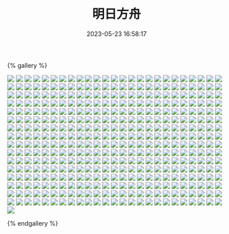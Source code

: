 ﻿---
title: 明日方舟
date: 2023-05-23 16:58:17
comments: false
---

{% gallery %}

![](https://fastly.jsdelivr.net/gh/1405720461/Arknights-img@main/Arknights1/1.webp)
![](https://fastly.jsdelivr.net/gh/1405720461/Arknights-img@main/Arknights1/2.webp)
![](https://fastly.jsdelivr.net/gh/1405720461/Arknights-img@main/Arknights1/3.webp)
![](https://fastly.jsdelivr.net/gh/1405720461/Arknights-img@main/Arknights1/4.webp)
![](https://fastly.jsdelivr.net/gh/1405720461/Arknights-img@main/Arknights1/5.webp)
![](https://fastly.jsdelivr.net/gh/1405720461/Arknights-img@main/Arknights1/6.webp)
![](https://fastly.jsdelivr.net/gh/1405720461/Arknights-img@main/Arknights1/7.webp)
![](https://fastly.jsdelivr.net/gh/1405720461/Arknights-img@main/Arknights1/8.webp)
![](https://fastly.jsdelivr.net/gh/1405720461/Arknights-img@main/Arknights1/9.webp)
![](https://fastly.jsdelivr.net/gh/1405720461/Arknights-img@main/Arknights1/10.webp)
![](https://fastly.jsdelivr.net/gh/1405720461/Arknights-img@main/Arknights1/11.webp)
![](https://fastly.jsdelivr.net/gh/1405720461/Arknights-img@main/Arknights1/12.webp)
![](https://fastly.jsdelivr.net/gh/1405720461/Arknights-img@main/Arknights1/13.webp)
![](https://fastly.jsdelivr.net/gh/1405720461/Arknights-img@main/Arknights1/14.webp)
![](https://fastly.jsdelivr.net/gh/1405720461/Arknights-img@main/Arknights1/15.webp)
![](https://fastly.jsdelivr.net/gh/1405720461/Arknights-img@main/Arknights1/16.webp)
![](https://fastly.jsdelivr.net/gh/1405720461/Arknights-img@main/Arknights1/17.webp)
![](https://fastly.jsdelivr.net/gh/1405720461/Arknights-img@main/Arknights1/18.webp)
![](https://fastly.jsdelivr.net/gh/1405720461/Arknights-img@main/Arknights1/19.webp)
![](https://fastly.jsdelivr.net/gh/1405720461/Arknights-img@main/Arknights1/20.webp)
![](https://fastly.jsdelivr.net/gh/1405720461/Arknights-img@main/Arknights1/21.webp)
![](https://fastly.jsdelivr.net/gh/1405720461/Arknights-img@main/Arknights1/22.webp)
![](https://fastly.jsdelivr.net/gh/1405720461/Arknights-img@main/Arknights1/23.webp)
![](https://fastly.jsdelivr.net/gh/1405720461/Arknights-img@main/Arknights1/24.webp)
![](https://fastly.jsdelivr.net/gh/1405720461/Arknights-img@main/Arknights1/25.webp)
![](https://fastly.jsdelivr.net/gh/1405720461/Arknights-img@main/Arknights1/26.webp)
![](https://fastly.jsdelivr.net/gh/1405720461/Arknights-img@main/Arknights1/27.webp)
![](https://fastly.jsdelivr.net/gh/1405720461/Arknights-img@main/Arknights1/28.webp)
![](https://fastly.jsdelivr.net/gh/1405720461/Arknights-img@main/Arknights1/29.webp)
![](https://fastly.jsdelivr.net/gh/1405720461/Arknights-img@main/Arknights1/30.webp)
![](https://fastly.jsdelivr.net/gh/1405720461/Arknights-img@main/Arknights1/31.webp)
![](https://fastly.jsdelivr.net/gh/1405720461/Arknights-img@main/Arknights1/32.webp)
![](https://fastly.jsdelivr.net/gh/1405720461/Arknights-img@main/Arknights1/33.webp)
![](https://fastly.jsdelivr.net/gh/1405720461/Arknights-img@main/Arknights1/34.webp)
![](https://fastly.jsdelivr.net/gh/1405720461/Arknights-img@main/Arknights1/35.webp)
![](https://fastly.jsdelivr.net/gh/1405720461/Arknights-img@main/Arknights1/36.webp)
![](https://fastly.jsdelivr.net/gh/1405720461/Arknights-img@main/Arknights1/37.webp)
![](https://fastly.jsdelivr.net/gh/1405720461/Arknights-img@main/Arknights1/38.webp)
![](https://fastly.jsdelivr.net/gh/1405720461/Arknights-img@main/Arknights1/39.webp)
![](https://fastly.jsdelivr.net/gh/1405720461/Arknights-img@main/Arknights1/40.webp)
![](https://fastly.jsdelivr.net/gh/1405720461/Arknights-img@main/Arknights1/41.webp)
![](https://fastly.jsdelivr.net/gh/1405720461/Arknights-img@main/Arknights1/42.webp)
![](https://fastly.jsdelivr.net/gh/1405720461/Arknights-img@main/Arknights1/43.webp)
![](https://fastly.jsdelivr.net/gh/1405720461/Arknights-img@main/Arknights1/44.webp)
![](https://fastly.jsdelivr.net/gh/1405720461/Arknights-img@main/Arknights1/45.webp)
![](https://fastly.jsdelivr.net/gh/1405720461/Arknights-img@main/Arknights1/46.webp)
![](https://fastly.jsdelivr.net/gh/1405720461/Arknights-img@main/Arknights1/47.webp)
![](https://fastly.jsdelivr.net/gh/1405720461/Arknights-img@main/Arknights1/48.webp)
![](https://fastly.jsdelivr.net/gh/1405720461/Arknights-img@main/Arknights1/49.webp)
![](https://fastly.jsdelivr.net/gh/1405720461/Arknights-img@main/Arknights1/50.webp)
![](https://fastly.jsdelivr.net/gh/1405720461/Arknights-img@main/Arknights1/51.webp)
![](https://fastly.jsdelivr.net/gh/1405720461/Arknights-img@main/Arknights1/52.webp)
![](https://fastly.jsdelivr.net/gh/1405720461/Arknights-img@main/Arknights1/53.webp)
![](https://fastly.jsdelivr.net/gh/1405720461/Arknights-img@main/Arknights1/54.webp)
![](https://fastly.jsdelivr.net/gh/1405720461/Arknights-img@main/Arknights1/55.webp)
![](https://fastly.jsdelivr.net/gh/1405720461/Arknights-img@main/Arknights1/56.webp)
![](https://fastly.jsdelivr.net/gh/1405720461/Arknights-img@main/Arknights1/57.webp)
![](https://fastly.jsdelivr.net/gh/1405720461/Arknights-img@main/Arknights1/58.webp)
![](https://fastly.jsdelivr.net/gh/1405720461/Arknights-img@main/Arknights1/59.webp)
![](https://fastly.jsdelivr.net/gh/1405720461/Arknights-img@main/Arknights1/60.webp)
![](https://fastly.jsdelivr.net/gh/1405720461/Arknights-img@main/Arknights1/61.webp)
![](https://fastly.jsdelivr.net/gh/1405720461/Arknights-img@main/Arknights1/62.webp)
![](https://fastly.jsdelivr.net/gh/1405720461/Arknights-img@main/Arknights1/63.webp)
![](https://fastly.jsdelivr.net/gh/1405720461/Arknights-img@main/Arknights1/64.webp)
![](https://fastly.jsdelivr.net/gh/1405720461/Arknights-img@main/Arknights1/65.webp)
![](https://fastly.jsdelivr.net/gh/1405720461/Arknights-img@main/Arknights1/66.webp)
![](https://fastly.jsdelivr.net/gh/1405720461/Arknights-img@main/Arknights1/67.webp)
![](https://fastly.jsdelivr.net/gh/1405720461/Arknights-img@main/Arknights1/68.webp)
![](https://fastly.jsdelivr.net/gh/1405720461/Arknights-img@main/Arknights1/69.webp)
![](https://fastly.jsdelivr.net/gh/1405720461/Arknights-img@main/Arknights1/70.webp)
![](https://fastly.jsdelivr.net/gh/1405720461/Arknights-img@main/Arknights1/71.webp)
![](https://fastly.jsdelivr.net/gh/1405720461/Arknights-img@main/Arknights1/72.webp)
![](https://fastly.jsdelivr.net/gh/1405720461/Arknights-img@main/Arknights1/73.webp)
![](https://fastly.jsdelivr.net/gh/1405720461/Arknights-img@main/Arknights1/74.webp)
![](https://fastly.jsdelivr.net/gh/1405720461/Arknights-img@main/Arknights1/75.webp)
![](https://fastly.jsdelivr.net/gh/1405720461/Arknights-img@main/Arknights1/76.webp)
![](https://fastly.jsdelivr.net/gh/1405720461/Arknights-img@main/Arknights1/77.webp)
![](https://fastly.jsdelivr.net/gh/1405720461/Arknights-img@main/Arknights1/78.webp)
![](https://fastly.jsdelivr.net/gh/1405720461/Arknights-img@main/Arknights1/79.webp)
![](https://fastly.jsdelivr.net/gh/1405720461/Arknights-img@main/Arknights1/80.webp)
![](https://fastly.jsdelivr.net/gh/1405720461/Arknights-img@main/Arknights1/81.webp)
![](https://fastly.jsdelivr.net/gh/1405720461/Arknights-img@main/Arknights1/82.webp)
![](https://fastly.jsdelivr.net/gh/1405720461/Arknights-img@main/Arknights1/83.webp)
![](https://fastly.jsdelivr.net/gh/1405720461/Arknights-img@main/Arknights1/84.webp)
![](https://fastly.jsdelivr.net/gh/1405720461/Arknights-img@main/Arknights1/85.webp)
![](https://fastly.jsdelivr.net/gh/1405720461/Arknights-img@main/Arknights1/86.webp)
![](https://fastly.jsdelivr.net/gh/1405720461/Arknights-img@main/Arknights1/87.webp)
![](https://fastly.jsdelivr.net/gh/1405720461/Arknights-img@main/Arknights1/88.webp)
![](https://fastly.jsdelivr.net/gh/1405720461/Arknights-img@main/Arknights1/89.webp)
![](https://fastly.jsdelivr.net/gh/1405720461/Arknights-img@main/Arknights1/90.webp)
![](https://fastly.jsdelivr.net/gh/1405720461/Arknights-img@main/Arknights1/91.webp)
![](https://fastly.jsdelivr.net/gh/1405720461/Arknights-img@main/Arknights1/92.webp)
![](https://fastly.jsdelivr.net/gh/1405720461/Arknights-img@main/Arknights1/93.webp)
![](https://fastly.jsdelivr.net/gh/1405720461/Arknights-img@main/Arknights1/94.webp)
![](https://fastly.jsdelivr.net/gh/1405720461/Arknights-img@main/Arknights1/95.webp)
![](https://fastly.jsdelivr.net/gh/1405720461/Arknights-img@main/Arknights1/96.webp)
![](https://fastly.jsdelivr.net/gh/1405720461/Arknights-img@main/Arknights1/97.webp)
![](https://fastly.jsdelivr.net/gh/1405720461/Arknights-img@main/Arknights1/98.webp)
![](https://fastly.jsdelivr.net/gh/1405720461/Arknights-img@main/Arknights1/99.webp)
![](https://fastly.jsdelivr.net/gh/1405720461/Arknights-img@main/Arknights1/100.webp)
![](https://fastly.jsdelivr.net/gh/1405720461/Arknights-img@main/Arknights1/101.webp)
![](https://fastly.jsdelivr.net/gh/1405720461/Arknights-img@main/Arknights1/102.webp)
![](https://fastly.jsdelivr.net/gh/1405720461/Arknights-img@main/Arknights1/103.webp)
![](https://fastly.jsdelivr.net/gh/1405720461/Arknights-img@main/Arknights1/104.webp)
![](https://fastly.jsdelivr.net/gh/1405720461/Arknights-img@main/Arknights1/105.webp)
![](https://fastly.jsdelivr.net/gh/1405720461/Arknights-img@main/Arknights1/106.webp)
![](https://fastly.jsdelivr.net/gh/1405720461/Arknights-img@main/Arknights1/107.webp)
![](https://fastly.jsdelivr.net/gh/1405720461/Arknights-img@main/Arknights1/108.webp)
![](https://fastly.jsdelivr.net/gh/1405720461/Arknights-img@main/Arknights1/109.webp)
![](https://fastly.jsdelivr.net/gh/1405720461/Arknights-img@main/Arknights1/110.webp)
![](https://fastly.jsdelivr.net/gh/1405720461/Arknights-img@main/Arknights1/111.webp)
![](https://fastly.jsdelivr.net/gh/1405720461/Arknights-img@main/Arknights1/112.webp)
![](https://fastly.jsdelivr.net/gh/1405720461/Arknights-img@main/Arknights1/113.webp)
![](https://fastly.jsdelivr.net/gh/1405720461/Arknights-img@main/Arknights1/114.webp)
![](https://fastly.jsdelivr.net/gh/1405720461/Arknights-img@main/Arknights1/115.webp)
![](https://fastly.jsdelivr.net/gh/1405720461/Arknights-img@main/Arknights1/116.webp)
![](https://fastly.jsdelivr.net/gh/1405720461/Arknights-img@main/Arknights1/117.webp)
![](https://fastly.jsdelivr.net/gh/1405720461/Arknights-img@main/Arknights1/118.webp)
![](https://fastly.jsdelivr.net/gh/1405720461/Arknights-img@main/Arknights1/119.webp)
![](https://fastly.jsdelivr.net/gh/1405720461/Arknights-img@main/Arknights1/120.webp)
![](https://fastly.jsdelivr.net/gh/1405720461/Arknights-img@main/Arknights1/121.webp)
![](https://fastly.jsdelivr.net/gh/1405720461/Arknights-img@main/Arknights1/122.webp)
![](https://fastly.jsdelivr.net/gh/1405720461/Arknights-img@main/Arknights1/123.webp)
![](https://fastly.jsdelivr.net/gh/1405720461/Arknights-img@main/Arknights1/124.webp)
![](https://fastly.jsdelivr.net/gh/1405720461/Arknights-img@main/Arknights1/125.webp)
![](https://fastly.jsdelivr.net/gh/1405720461/Arknights-img@main/Arknights1/126.webp)
![](https://fastly.jsdelivr.net/gh/1405720461/Arknights-img@main/Arknights1/127.webp)
![](https://fastly.jsdelivr.net/gh/1405720461/Arknights-img@main/Arknights1/128.webp)
![](https://fastly.jsdelivr.net/gh/1405720461/Arknights-img@main/Arknights1/129.webp)
![](https://fastly.jsdelivr.net/gh/1405720461/Arknights-img@main/Arknights1/130.webp)
![](https://fastly.jsdelivr.net/gh/1405720461/Arknights-img@main/Arknights1/131.webp)
![](https://fastly.jsdelivr.net/gh/1405720461/Arknights-img@main/Arknights1/132.webp)
![](https://fastly.jsdelivr.net/gh/1405720461/Arknights-img@main/Arknights1/133.webp)
![](https://fastly.jsdelivr.net/gh/1405720461/Arknights-img@main/Arknights1/134.webp)
![](https://fastly.jsdelivr.net/gh/1405720461/Arknights-img@main/Arknights1/135.webp)
![](https://fastly.jsdelivr.net/gh/1405720461/Arknights-img@main/Arknights1/136.webp)
![](https://fastly.jsdelivr.net/gh/1405720461/Arknights-img@main/Arknights1/137.webp)
![](https://fastly.jsdelivr.net/gh/1405720461/Arknights-img@main/Arknights1/138.webp)
![](https://fastly.jsdelivr.net/gh/1405720461/Arknights-img@main/Arknights1/139.webp)
![](https://fastly.jsdelivr.net/gh/1405720461/Arknights-img@main/Arknights1/140.webp)
![](https://fastly.jsdelivr.net/gh/1405720461/Arknights-img@main/Arknights1/141.webp)
![](https://fastly.jsdelivr.net/gh/1405720461/Arknights-img@main/Arknights1/142.webp)
![](https://fastly.jsdelivr.net/gh/1405720461/Arknights-img@main/Arknights1/143.webp)
![](https://fastly.jsdelivr.net/gh/1405720461/Arknights-img@main/Arknights1/144.webp)
![](https://fastly.jsdelivr.net/gh/1405720461/Arknights-img@main/Arknights1/145.webp)
![](https://fastly.jsdelivr.net/gh/1405720461/Arknights-img@main/Arknights1/146.webp)
![](https://fastly.jsdelivr.net/gh/1405720461/Arknights-img@main/Arknights1/147.webp)
![](https://fastly.jsdelivr.net/gh/1405720461/Arknights-img@main/Arknights1/148.webp)
![](https://fastly.jsdelivr.net/gh/1405720461/Arknights-img@main/Arknights1/149.webp)
![](https://fastly.jsdelivr.net/gh/1405720461/Arknights-img@main/Arknights1/150.webp)
![](https://fastly.jsdelivr.net/gh/1405720461/Arknights-img@main/Arknights1/151.webp)
![](https://fastly.jsdelivr.net/gh/1405720461/Arknights-img@main/Arknights1/152.webp)
![](https://fastly.jsdelivr.net/gh/1405720461/Arknights-img@main/Arknights1/153.webp)
![](https://fastly.jsdelivr.net/gh/1405720461/Arknights-img@main/Arknights1/154.webp)
![](https://fastly.jsdelivr.net/gh/1405720461/Arknights-img@main/Arknights1/155.webp)
![](https://fastly.jsdelivr.net/gh/1405720461/Arknights-img@main/Arknights1/156.webp)
![](https://fastly.jsdelivr.net/gh/1405720461/Arknights-img@main/Arknights1/157.webp)
![](https://fastly.jsdelivr.net/gh/1405720461/Arknights-img@main/Arknights1/158.webp)
![](https://fastly.jsdelivr.net/gh/1405720461/Arknights-img@main/Arknights1/159.webp)
![](https://fastly.jsdelivr.net/gh/1405720461/Arknights-img@main/Arknights1/160.webp)
![](https://fastly.jsdelivr.net/gh/1405720461/Arknights-img@main/Arknights1/161.webp)
![](https://fastly.jsdelivr.net/gh/1405720461/Arknights-img@main/Arknights1/162.webp)
![](https://fastly.jsdelivr.net/gh/1405720461/Arknights-img@main/Arknights1/163.webp)
![](https://fastly.jsdelivr.net/gh/1405720461/Arknights-img@main/Arknights1/164.webp)
![](https://fastly.jsdelivr.net/gh/1405720461/Arknights-img@main/Arknights1/165.webp)
![](https://fastly.jsdelivr.net/gh/1405720461/Arknights-img@main/Arknights1/166.webp)
![](https://fastly.jsdelivr.net/gh/1405720461/Arknights-img@main/Arknights1/167.webp)
![](https://fastly.jsdelivr.net/gh/1405720461/Arknights-img@main/Arknights1/168.webp)
![](https://fastly.jsdelivr.net/gh/1405720461/Arknights-img@main/Arknights1/169.webp)
![](https://fastly.jsdelivr.net/gh/1405720461/Arknights-img@main/Arknights1/170.webp)
![](https://fastly.jsdelivr.net/gh/1405720461/Arknights-img@main/Arknights1/171.webp)
![](https://fastly.jsdelivr.net/gh/1405720461/Arknights-img@main/Arknights1/172.webp)
![](https://fastly.jsdelivr.net/gh/1405720461/Arknights-img@main/Arknights1/173.webp)
![](https://fastly.jsdelivr.net/gh/1405720461/Arknights-img@main/Arknights1/174.webp)
![](https://fastly.jsdelivr.net/gh/1405720461/Arknights-img@main/Arknights1/175.webp)
![](https://fastly.jsdelivr.net/gh/1405720461/Arknights-img@main/Arknights1/176.webp)
![](https://fastly.jsdelivr.net/gh/1405720461/Arknights-img@main/Arknights1/177.webp)
![](https://fastly.jsdelivr.net/gh/1405720461/Arknights-img@main/Arknights1/178.webp)
![](https://fastly.jsdelivr.net/gh/1405720461/Arknights-img@main/Arknights1/179.webp)
![](https://fastly.jsdelivr.net/gh/1405720461/Arknights-img@main/Arknights1/180.webp)
![](https://fastly.jsdelivr.net/gh/1405720461/Arknights-img@main/Arknights1/181.webp)
![](https://fastly.jsdelivr.net/gh/1405720461/Arknights-img@main/Arknights1/182.webp)
![](https://fastly.jsdelivr.net/gh/1405720461/Arknights-img@main/Arknights1/183.webp)
![](https://fastly.jsdelivr.net/gh/1405720461/Arknights-img@main/Arknights1/184.webp)
![](https://fastly.jsdelivr.net/gh/1405720461/Arknights-img@main/Arknights1/185.webp)
![](https://fastly.jsdelivr.net/gh/1405720461/Arknights-img@main/Arknights1/186.webp)
![](https://fastly.jsdelivr.net/gh/1405720461/Arknights-img@main/Arknights1/187.webp)
![](https://fastly.jsdelivr.net/gh/1405720461/Arknights-img@main/Arknights1/188.webp)
![](https://fastly.jsdelivr.net/gh/1405720461/Arknights-img@main/Arknights1/189.webp)
![](https://fastly.jsdelivr.net/gh/1405720461/Arknights-img@main/Arknights1/190.webp)
![](https://fastly.jsdelivr.net/gh/1405720461/Arknights-img@main/Arknights1/191.webp)
![](https://fastly.jsdelivr.net/gh/1405720461/Arknights-img@main/Arknights1/192.webp)
![](https://fastly.jsdelivr.net/gh/1405720461/Arknights-img@main/Arknights1/193.webp)
![](https://fastly.jsdelivr.net/gh/1405720461/Arknights-img@main/Arknights1/194.webp)
![](https://fastly.jsdelivr.net/gh/1405720461/Arknights-img@main/Arknights1/195.webp)
![](https://fastly.jsdelivr.net/gh/1405720461/Arknights-img@main/Arknights1/196.webp)
![](https://fastly.jsdelivr.net/gh/1405720461/Arknights-img@main/Arknights1/197.webp)
![](https://fastly.jsdelivr.net/gh/1405720461/Arknights-img@main/Arknights1/198.webp)
![](https://fastly.jsdelivr.net/gh/1405720461/Arknights-img@main/Arknights1/199.webp)
![](https://fastly.jsdelivr.net/gh/1405720461/Arknights-img@main/Arknights1/200.webp)
![](https://fastly.jsdelivr.net/gh/1405720461/Arknights-img@main/Arknights1/201.webp)
![](https://fastly.jsdelivr.net/gh/1405720461/Arknights-img@main/Arknights1/202.webp)
![](https://fastly.jsdelivr.net/gh/1405720461/Arknights-img@main/Arknights1/203.webp)
![](https://fastly.jsdelivr.net/gh/1405720461/Arknights-img@main/Arknights1/204.webp)
![](https://fastly.jsdelivr.net/gh/1405720461/Arknights-img@main/Arknights1/205.webp)
![](https://fastly.jsdelivr.net/gh/1405720461/Arknights-img@main/Arknights1/206.webp)
![](https://fastly.jsdelivr.net/gh/1405720461/Arknights-img@main/Arknights1/207.webp)
![](https://fastly.jsdelivr.net/gh/1405720461/Arknights-img@main/Arknights1/208.webp)
![](https://fastly.jsdelivr.net/gh/1405720461/Arknights-img@main/Arknights1/209.webp)
![](https://fastly.jsdelivr.net/gh/1405720461/Arknights-img@main/Arknights1/210.webp)
![](https://fastly.jsdelivr.net/gh/1405720461/Arknights-img@main/Arknights1/211.webp)
![](https://fastly.jsdelivr.net/gh/1405720461/Arknights-img@main/Arknights1/212.webp)
![](https://fastly.jsdelivr.net/gh/1405720461/Arknights-img@main/Arknights1/213.webp)
![](https://fastly.jsdelivr.net/gh/1405720461/Arknights-img@main/Arknights1/214.webp)
![](https://fastly.jsdelivr.net/gh/1405720461/Arknights-img@main/Arknights1/215.webp)
![](https://fastly.jsdelivr.net/gh/1405720461/Arknights-img@main/Arknights1/216.webp)
![](https://fastly.jsdelivr.net/gh/1405720461/Arknights-img@main/Arknights1/217.webp)
![](https://fastly.jsdelivr.net/gh/1405720461/Arknights-img@main/Arknights1/218.webp)
![](https://fastly.jsdelivr.net/gh/1405720461/Arknights-img@main/Arknights1/219.webp)
![](https://fastly.jsdelivr.net/gh/1405720461/Arknights-img@main/Arknights1/220.webp)
![](https://fastly.jsdelivr.net/gh/1405720461/Arknights-img@main/Arknights1/221.webp)
![](https://fastly.jsdelivr.net/gh/1405720461/Arknights-img@main/Arknights1/222.webp)
![](https://fastly.jsdelivr.net/gh/1405720461/Arknights-img@main/Arknights1/223.webp)
![](https://fastly.jsdelivr.net/gh/1405720461/Arknights-img@main/Arknights1/224.webp)
![](https://fastly.jsdelivr.net/gh/1405720461/Arknights-img@main/Arknights1/225.webp)
![](https://fastly.jsdelivr.net/gh/1405720461/Arknights-img@main/Arknights1/226.webp)
![](https://fastly.jsdelivr.net/gh/1405720461/Arknights-img@main/Arknights1/227.webp)
![](https://fastly.jsdelivr.net/gh/1405720461/Arknights-img@main/Arknights1/228.webp)
![](https://fastly.jsdelivr.net/gh/1405720461/Arknights-img@main/Arknights1/229.webp)
![](https://fastly.jsdelivr.net/gh/1405720461/Arknights-img@main/Arknights1/230.webp)
![](https://fastly.jsdelivr.net/gh/1405720461/Arknights-img@main/Arknights1/231.webp)
![](https://fastly.jsdelivr.net/gh/1405720461/Arknights-img@main/Arknights1/232.webp)
![](https://fastly.jsdelivr.net/gh/1405720461/Arknights-img@main/Arknights1/233.webp)
![](https://fastly.jsdelivr.net/gh/1405720461/Arknights-img@main/Arknights1/234.webp)
![](https://fastly.jsdelivr.net/gh/1405720461/Arknights-img@main/Arknights1/235.webp)
![](https://fastly.jsdelivr.net/gh/1405720461/Arknights-img@main/Arknights1/236.webp)
![](https://fastly.jsdelivr.net/gh/1405720461/Arknights-img@main/Arknights1/237.webp)
![](https://fastly.jsdelivr.net/gh/1405720461/Arknights-img@main/Arknights1/238.webp)
![](https://fastly.jsdelivr.net/gh/1405720461/Arknights-img@main/Arknights1/239.webp)
![](https://fastly.jsdelivr.net/gh/1405720461/Arknights-img@main/Arknights1/240.webp)
![](https://fastly.jsdelivr.net/gh/1405720461/Arknights-img@main/Arknights1/241.webp)
![](https://fastly.jsdelivr.net/gh/1405720461/Arknights-img@main/Arknights1/242.webp)
![](https://fastly.jsdelivr.net/gh/1405720461/Arknights-img@main/Arknights1/243.webp)
![](https://fastly.jsdelivr.net/gh/1405720461/Arknights-img@main/Arknights1/244.webp)
![](https://fastly.jsdelivr.net/gh/1405720461/Arknights-img@main/Arknights1/245.webp)
![](https://fastly.jsdelivr.net/gh/1405720461/Arknights-img@main/Arknights1/246.webp)
![](https://fastly.jsdelivr.net/gh/1405720461/Arknights-img@main/Arknights1/247.webp)
![](https://fastly.jsdelivr.net/gh/1405720461/Arknights-img@main/Arknights1/248.webp)
![](https://fastly.jsdelivr.net/gh/1405720461/Arknights-img@main/Arknights1/249.webp)
![](https://fastly.jsdelivr.net/gh/1405720461/Arknights-img@main/Arknights1/250.webp)
![](https://fastly.jsdelivr.net/gh/1405720461/Arknights-img@main/Arknights1/251.webp)
![](https://fastly.jsdelivr.net/gh/1405720461/Arknights-img@main/Arknights1/252.webp)
![](https://fastly.jsdelivr.net/gh/1405720461/Arknights-img@main/Arknights1/253.webp)
![](https://fastly.jsdelivr.net/gh/1405720461/Arknights-img@main/Arknights1/254.webp)
![](https://fastly.jsdelivr.net/gh/1405720461/Arknights-img@main/Arknights1/255.webp)
![](https://fastly.jsdelivr.net/gh/1405720461/Arknights-img@main/Arknights1/256.webp)
![](https://fastly.jsdelivr.net/gh/1405720461/Arknights-img@main/Arknights1/257.webp)
![](https://fastly.jsdelivr.net/gh/1405720461/Arknights-img@main/Arknights1/258.webp)
![](https://fastly.jsdelivr.net/gh/1405720461/Arknights-img@main/Arknights1/259.webp)
![](https://fastly.jsdelivr.net/gh/1405720461/Arknights-img@main/Arknights1/260.webp)
![](https://fastly.jsdelivr.net/gh/1405720461/Arknights-img@main/Arknights1/261.webp)
![](https://fastly.jsdelivr.net/gh/1405720461/Arknights-img@main/Arknights1/262.webp)
![](https://fastly.jsdelivr.net/gh/1405720461/Arknights-img@main/Arknights1/263.webp)
![](https://fastly.jsdelivr.net/gh/1405720461/Arknights-img@main/Arknights1/264.webp)
![](https://fastly.jsdelivr.net/gh/1405720461/Arknights-img@main/Arknights1/265.webp)
![](https://fastly.jsdelivr.net/gh/1405720461/Arknights-img@main/Arknights1/266.webp)
![](https://fastly.jsdelivr.net/gh/1405720461/Arknights-img@main/Arknights1/267.webp)
![](https://fastly.jsdelivr.net/gh/1405720461/Arknights-img@main/Arknights1/268.webp)
![](https://fastly.jsdelivr.net/gh/1405720461/Arknights-img@main/Arknights1/269.webp)
![](https://fastly.jsdelivr.net/gh/1405720461/Arknights-img@main/Arknights1/270.webp)
![](https://fastly.jsdelivr.net/gh/1405720461/Arknights-img@main/Arknights1/271.webp)
![](https://fastly.jsdelivr.net/gh/1405720461/Arknights-img@main/Arknights1/272.webp)
![](https://fastly.jsdelivr.net/gh/1405720461/Arknights-img@main/Arknights1/273.webp)
![](https://fastly.jsdelivr.net/gh/1405720461/Arknights-img@main/Arknights1/274.webp)
![](https://fastly.jsdelivr.net/gh/1405720461/Arknights-img@main/Arknights1/275.webp)
![](https://fastly.jsdelivr.net/gh/1405720461/Arknights-img@main/Arknights1/276.webp)
![](https://fastly.jsdelivr.net/gh/1405720461/Arknights-img@main/Arknights1/277.webp)
![](https://fastly.jsdelivr.net/gh/1405720461/Arknights-img@main/Arknights1/278.webp)
![](https://fastly.jsdelivr.net/gh/1405720461/Arknights-img@main/Arknights1/279.webp)
![](https://fastly.jsdelivr.net/gh/1405720461/Arknights-img@main/Arknights1/280.webp)
![](https://fastly.jsdelivr.net/gh/1405720461/Arknights-img@main/Arknights1/281.webp)
![](https://fastly.jsdelivr.net/gh/1405720461/Arknights-img@main/Arknights1/282.webp)
![](https://fastly.jsdelivr.net/gh/1405720461/Arknights-img@main/Arknights1/283.webp)
![](https://fastly.jsdelivr.net/gh/1405720461/Arknights-img@main/Arknights1/284.webp)
![](https://fastly.jsdelivr.net/gh/1405720461/Arknights-img@main/Arknights1/285.webp)
![](https://fastly.jsdelivr.net/gh/1405720461/Arknights-img@main/Arknights1/286.webp)
![](https://fastly.jsdelivr.net/gh/1405720461/Arknights-img@main/Arknights1/287.webp)
![](https://fastly.jsdelivr.net/gh/1405720461/Arknights-img@main/Arknights1/288.webp)
![](https://fastly.jsdelivr.net/gh/1405720461/Arknights-img@main/Arknights1/289.webp)
![](https://fastly.jsdelivr.net/gh/1405720461/Arknights-img@main/Arknights1/290.webp)
![](https://fastly.jsdelivr.net/gh/1405720461/Arknights-img@main/Arknights1/291.webp)
![](https://fastly.jsdelivr.net/gh/1405720461/Arknights-img@main/Arknights1/292.webp)
![](https://fastly.jsdelivr.net/gh/1405720461/Arknights-img@main/Arknights1/293.webp)
![](https://fastly.jsdelivr.net/gh/1405720461/Arknights-img@main/Arknights1/294.webp)
![](https://fastly.jsdelivr.net/gh/1405720461/Arknights-img@main/Arknights1/295.webp)
![](https://fastly.jsdelivr.net/gh/1405720461/Arknights-img@main/Arknights1/296.webp)
![](https://fastly.jsdelivr.net/gh/1405720461/Arknights-img@main/Arknights1/297.webp)
![](https://fastly.jsdelivr.net/gh/1405720461/Arknights-img@main/Arknights1/298.webp)
![](https://fastly.jsdelivr.net/gh/1405720461/Arknights-img@main/Arknights1/299.webp)
![](https://fastly.jsdelivr.net/gh/1405720461/Arknights-img@main/Arknights1/300.webp)
![](https://fastly.jsdelivr.net/gh/1405720461/Arknights-img@main/Arknights1/301.webp)
![](https://fastly.jsdelivr.net/gh/1405720461/Arknights-img@main/Arknights1/302.webp)
![](https://fastly.jsdelivr.net/gh/1405720461/Arknights-img@main/Arknights1/303.webp)
![](https://fastly.jsdelivr.net/gh/1405720461/Arknights-img@main/Arknights1/304.webp)
![](https://fastly.jsdelivr.net/gh/1405720461/Arknights-img@main/Arknights1/305.webp)
![](https://fastly.jsdelivr.net/gh/1405720461/Arknights-img@main/Arknights1/306.webp)
![](https://fastly.jsdelivr.net/gh/1405720461/Arknights-img@main/Arknights1/307.webp)
![](https://fastly.jsdelivr.net/gh/1405720461/Arknights-img@main/Arknights1/308.webp)
![](https://fastly.jsdelivr.net/gh/1405720461/Arknights-img@main/Arknights1/309.webp)
![](https://fastly.jsdelivr.net/gh/1405720461/Arknights-img@main/Arknights1/310.webp)
![](https://fastly.jsdelivr.net/gh/1405720461/Arknights-img@main/Arknights1/311.webp)
![](https://fastly.jsdelivr.net/gh/1405720461/Arknights-img@main/Arknights1/312.webp)
![](https://fastly.jsdelivr.net/gh/1405720461/Arknights-img@main/Arknights1/313.webp)
![](https://fastly.jsdelivr.net/gh/1405720461/Arknights-img@main/Arknights1/314.webp)
![](https://fastly.jsdelivr.net/gh/1405720461/Arknights-img@main/Arknights1/315.webp)
![](https://fastly.jsdelivr.net/gh/1405720461/Arknights-img@main/Arknights1/316.webp)
![](https://fastly.jsdelivr.net/gh/1405720461/Arknights-img@main/Arknights1/317.webp)
![](https://fastly.jsdelivr.net/gh/1405720461/Arknights-img@main/Arknights1/318.webp)
![](https://fastly.jsdelivr.net/gh/1405720461/Arknights-img@main/Arknights1/319.webp)
![](https://fastly.jsdelivr.net/gh/1405720461/Arknights-img@main/Arknights1/320.webp)
![](https://fastly.jsdelivr.net/gh/1405720461/Arknights-img@main/Arknights1/321.webp)
![](https://fastly.jsdelivr.net/gh/1405720461/Arknights-img@main/Arknights1/322.webp)
![](https://fastly.jsdelivr.net/gh/1405720461/Arknights-img@main/Arknights1/323.webp)
![](https://fastly.jsdelivr.net/gh/1405720461/Arknights-img@main/Arknights1/324.webp)
![](https://fastly.jsdelivr.net/gh/1405720461/Arknights-img@main/Arknights1/325.webp)
![](https://fastly.jsdelivr.net/gh/1405720461/Arknights-img@main/Arknights1/326.webp)
![](https://fastly.jsdelivr.net/gh/1405720461/Arknights-img@main/Arknights1/327.webp)
![](https://fastly.jsdelivr.net/gh/1405720461/Arknights-img@main/Arknights1/328.webp)
![](https://fastly.jsdelivr.net/gh/1405720461/Arknights-img@main/Arknights1/329.webp)
![](https://fastly.jsdelivr.net/gh/1405720461/Arknights-img@main/Arknights1/330.webp)
![](https://fastly.jsdelivr.net/gh/1405720461/Arknights-img@main/Arknights1/331.webp)
![](https://fastly.jsdelivr.net/gh/1405720461/Arknights-img@main/Arknights1/332.webp)
![](https://fastly.jsdelivr.net/gh/1405720461/Arknights-img@main/Arknights1/333.webp)
![](https://fastly.jsdelivr.net/gh/1405720461/Arknights-img@main/Arknights1/334.webp)
![](https://fastly.jsdelivr.net/gh/1405720461/Arknights-img@main/Arknights1/335.webp)
![](https://fastly.jsdelivr.net/gh/1405720461/Arknights-img@main/Arknights1/336.webp)
![](https://fastly.jsdelivr.net/gh/1405720461/Arknights-img@main/Arknights1/337.webp)
![](https://fastly.jsdelivr.net/gh/1405720461/Arknights-img@main/Arknights1/338.webp)
![](https://fastly.jsdelivr.net/gh/1405720461/Arknights-img@main/Arknights1/339.webp)
![](https://fastly.jsdelivr.net/gh/1405720461/Arknights-img@main/Arknights1/340.webp)
![](https://fastly.jsdelivr.net/gh/1405720461/Arknights-img@main/Arknights1/341.webp)
![](https://fastly.jsdelivr.net/gh/1405720461/Arknights-img@main/Arknights1/342.webp)
![](https://fastly.jsdelivr.net/gh/1405720461/Arknights-img@main/Arknights1/343.webp)
![](https://fastly.jsdelivr.net/gh/1405720461/Arknights-img@main/Arknights1/344.webp)
![](https://fastly.jsdelivr.net/gh/1405720461/Arknights-img@main/Arknights1/345.webp)
![](https://fastly.jsdelivr.net/gh/1405720461/Arknights-img@main/Arknights1/346.webp)
![](https://fastly.jsdelivr.net/gh/1405720461/Arknights-img@main/Arknights1/347.webp)
![](https://fastly.jsdelivr.net/gh/1405720461/Arknights-img@main/Arknights1/348.webp)
![](https://fastly.jsdelivr.net/gh/1405720461/Arknights-img@main/Arknights1/349.webp)
![](https://fastly.jsdelivr.net/gh/1405720461/Arknights-img@main/Arknights1/350.webp)
![](https://fastly.jsdelivr.net/gh/1405720461/Arknights-img@main/Arknights1/351.webp)
![](https://fastly.jsdelivr.net/gh/1405720461/Arknights-img@main/Arknights1/352.webp)
![](https://fastly.jsdelivr.net/gh/1405720461/Arknights-img@main/Arknights1/353.webp)
![](https://fastly.jsdelivr.net/gh/1405720461/Arknights-img@main/Arknights1/354.webp)
![](https://fastly.jsdelivr.net/gh/1405720461/Arknights-img@main/Arknights1/355.webp)
![](https://fastly.jsdelivr.net/gh/1405720461/Arknights-img@main/Arknights1/356.webp)
![](https://fastly.jsdelivr.net/gh/1405720461/Arknights-img@main/Arknights1/357.webp)
![](https://fastly.jsdelivr.net/gh/1405720461/Arknights-img@main/Arknights1/358.webp)
![](https://fastly.jsdelivr.net/gh/1405720461/Arknights-img@main/Arknights1/359.webp)
![](https://fastly.jsdelivr.net/gh/1405720461/Arknights-img@main/Arknights1/360.webp)
![](https://fastly.jsdelivr.net/gh/1405720461/Arknights-img@main/Arknights1/361.webp)
![](https://fastly.jsdelivr.net/gh/1405720461/Arknights-img@main/Arknights1/362.webp)
![](https://fastly.jsdelivr.net/gh/1405720461/Arknights-img@main/Arknights1/363.webp)
![](https://fastly.jsdelivr.net/gh/1405720461/Arknights-img@main/Arknights1/364.webp)
![](https://fastly.jsdelivr.net/gh/1405720461/Arknights-img@main/Arknights1/365.webp)
![](https://fastly.jsdelivr.net/gh/1405720461/Arknights-img@main/Arknights1/366.webp)
![](https://fastly.jsdelivr.net/gh/1405720461/Arknights-img@main/Arknights1/367.webp)
![](https://fastly.jsdelivr.net/gh/1405720461/Arknights-img@main/Arknights1/368.webp)
![](https://fastly.jsdelivr.net/gh/1405720461/Arknights-img@main/Arknights1/369.webp)
![](https://fastly.jsdelivr.net/gh/1405720461/Arknights-img@main/Arknights1/370.webp)
![](https://fastly.jsdelivr.net/gh/1405720461/Arknights-img@main/Arknights1/371.webp)
![](https://fastly.jsdelivr.net/gh/1405720461/Arknights-img@main/Arknights1/372.webp)
![](https://fastly.jsdelivr.net/gh/1405720461/Arknights-img@main/Arknights1/373.webp)
![](https://fastly.jsdelivr.net/gh/1405720461/Arknights-img@main/Arknights1/374.webp)
![](https://fastly.jsdelivr.net/gh/1405720461/Arknights-img@main/Arknights1/375.webp)
![](https://fastly.jsdelivr.net/gh/1405720461/Arknights-img@main/Arknights1/376.webp)
![](https://fastly.jsdelivr.net/gh/1405720461/Arknights-img@main/Arknights1/377.webp)
![](https://fastly.jsdelivr.net/gh/1405720461/Arknights-img@main/Arknights1/378.webp)
![](https://fastly.jsdelivr.net/gh/1405720461/Arknights-img@main/Arknights1/379.webp)
![](https://fastly.jsdelivr.net/gh/1405720461/Arknights-img@main/Arknights1/380.webp)
![](https://fastly.jsdelivr.net/gh/1405720461/Arknights-img@main/Arknights1/381.webp)
![](https://fastly.jsdelivr.net/gh/1405720461/Arknights-img@main/Arknights1/382.webp)
![](https://fastly.jsdelivr.net/gh/1405720461/Arknights-img@main/Arknights1/383.webp)
![](https://fastly.jsdelivr.net/gh/1405720461/Arknights-img@main/Arknights1/384.webp)
![](https://fastly.jsdelivr.net/gh/1405720461/Arknights-img@main/Arknights1/385.webp)
![](https://fastly.jsdelivr.net/gh/1405720461/Arknights-img@main/Arknights1/386.webp)
![](https://fastly.jsdelivr.net/gh/1405720461/Arknights-img@main/Arknights1/387.webp)
![](https://fastly.jsdelivr.net/gh/1405720461/Arknights-img@main/Arknights1/388.webp)
![](https://fastly.jsdelivr.net/gh/1405720461/Arknights-img@main/Arknights1/389.webp)
![](https://fastly.jsdelivr.net/gh/1405720461/Arknights-img@main/Arknights1/390.webp)
![](https://fastly.jsdelivr.net/gh/1405720461/Arknights-img@main/Arknights1/391.webp)
![](https://fastly.jsdelivr.net/gh/1405720461/Arknights-img@main/Arknights1/392.webp)
![](https://fastly.jsdelivr.net/gh/1405720461/Arknights-img@main/Arknights1/393.webp)
![](https://fastly.jsdelivr.net/gh/1405720461/Arknights-img@main/Arknights1/394.webp)
![](https://fastly.jsdelivr.net/gh/1405720461/Arknights-img@main/Arknights1/395.webp)
![](https://fastly.jsdelivr.net/gh/1405720461/Arknights-img@main/Arknights1/396.webp)
![](https://fastly.jsdelivr.net/gh/1405720461/Arknights-img@main/Arknights1/397.webp)
![](https://fastly.jsdelivr.net/gh/1405720461/Arknights-img@main/Arknights1/398.webp)
![](https://fastly.jsdelivr.net/gh/1405720461/Arknights-img@main/Arknights1/399.webp)
![](https://fastly.jsdelivr.net/gh/1405720461/Arknights-img@main/Arknights1/400.webp)
![](https://fastly.jsdelivr.net/gh/1405720461/Arknights-img@main/Arknights1/401.webp)

{% endgallery %}

